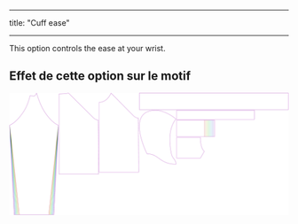 - - -
title: "Cuff ease"
- - -

This option controls the ease at your wrist.

## Effet de cette option sur le motif

![This image shows the effect of this option by superimposing several variants that have a different value for this option](hugo_cuffease_sample.svg "Effet de cette option sur le modèle")
